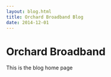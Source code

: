 ```yaml
---
layout: blog.html
title: Orchard Broadband Blog
date: 2014-12-01
---
```


# Orchard Broadband

This is the blog home page